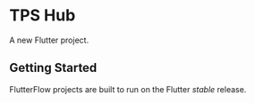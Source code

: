 # TPS Hub

A new Flutter project.

## Getting Started

FlutterFlow projects are built to run on the Flutter _stable_ release.
